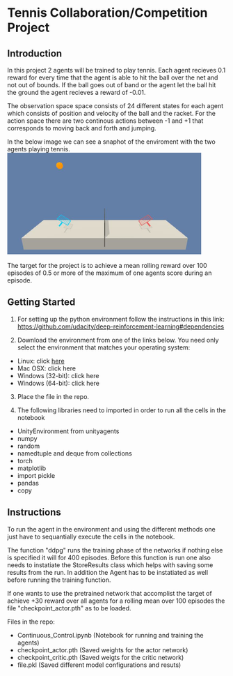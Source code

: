 # Tennis Collaboration/Competition Project



## Introduction
In this project 2 agents will be trained to play tennis. Each agent recieves 0.1 reward for every time that the agent is able to hit the ball over the net and not out of bounds. If the ball goes out of band or the agent let the ball hit the ground the agent recieves a reward of -0.01.

The observation space space consists of 24 different states for each agent which consists of position and velocity of the ball and the racket. For the action space there are two continous actions between -1 and +1 that corresponds to moving back and forth and jumping.

In the below image we can see a snaphot of the enviroment with the two agents playing tennis.
![image](https://github.com/erab17/RL_Tennis_MA/blob/main/image.png)

The target for the project is to achieve a mean rolling reward over 100 episodes of 0.5 or more of the maximum of one agents score during an episode.

## Getting Started
1. For setting up the python environment follow the instructions in this link:
https://github.com/udacity/deep-reinforcement-learning#dependencies

2. Download the environment from one of the links below. You need only select the environment that matches your operating system:

* Linux: click [here](https://s3-us-west-1.amazonaws.com/udacity-drlnd/P3/Tennis/Tennis_Linux.zip)
* Mac OSX: click here
* Windows (32-bit): click here
* Windows (64-bit): click here

3. Place the file in the repo.

4. The following libraries need to imported in order to run all the cells in the notebook
* UnityEnvironment from unityagents  
* numpy  
* random  
* namedtuple and deque from collections  
* torch  
* matplotlib
* import pickle
* pandas
* copy

## Instructions
To run the agent in the environment and using the different methods one just have to sequantially execute the cells in the notebook. 

The function "ddpg" runs the training phase of the networks if nothing else is specified it will for 400 episodes. Before this function is run one also needs to instatiate the StoreResults class which helps with saving some results from the run. In addition the Agent has to be instatiated as well before running the training function.

If one wants to use the pretrained network that accomplist the target of achieve +30 reward over all agents for a rolling mean over 100 episodes the file "checkpoint_actor.pth" as to be loaded.

Files in the repo:
* Continuous_Control.ipynb (Notebook for running and training the agents)
* checkpoint_actor.pth (Saved weights for the actor network)
* checkpoint_critic.pth (Saved weigts for the critic network)
* file.pkl (Saved different model configurations and resuts)


